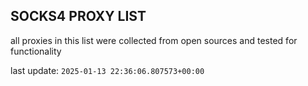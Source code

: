 ## SOCKS4 PROXY LIST

all proxies in this list were collected from open sources and tested for functionality

last update: `2025-01-13 22:36:06.807573+00:00`